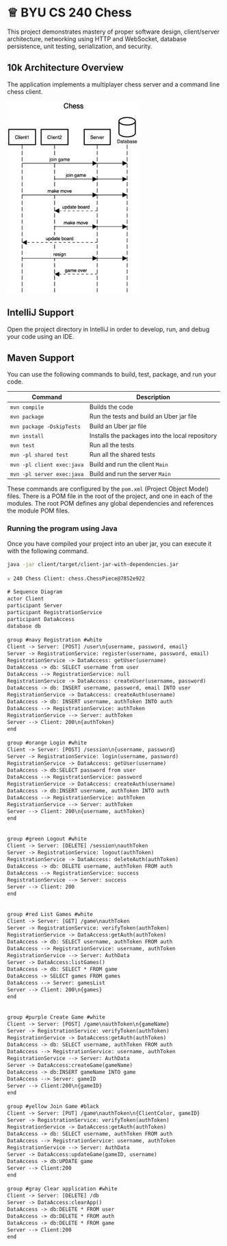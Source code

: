 # ♕ BYU CS 240 Chess

This project demonstrates mastery of proper software design, client/server architecture, networking using HTTP and WebSocket, database persistence, unit testing, serialization, and security.

## 10k Architecture Overview

The application implements a multiplayer chess server and a command line chess client.

[![Sequence Diagram](10k-architecture.png)](https://sequencediagram.org/index.html#initialData=C4S2BsFMAIGEAtIGckCh0AcCGAnUBjEbAO2DnBElIEZVs8RCSzYKrgAmO3AorU6AGVIOAG4jUAEyzAsAIyxIYAERnzFkdKgrFIuaKlaUa0ALQA+ISPE4AXNABWAexDFoAcywBbTcLEizS1VZBSVbbVc9HGgnADNYiN19QzZSDkCrfztHFzdPH1Q-Gwzg9TDEqJj4iuSjdmoMopF7LywAaxgvJ3FC6wCLaFLQyHCdSriEseSm6NMBurT7AFcMaWAYOSdcSRTjTka+7NaO6C6emZK1YdHI-Qma6N6ss3nU4Gpl1ZkNrZwdhfeByy9hwyBA7mIT2KAyGGhuSWi9wuc0sAI49nyMG6ElQQA)

## IntelliJ Support

Open the project directory in IntelliJ in order to develop, run, and debug your code using an IDE.

## Maven Support

You can use the following commands to build, test, package, and run your code.

| Command                    | Description                                     |
| -------------------------- | ----------------------------------------------- |
| `mvn compile`              | Builds the code                                 |
| `mvn package`              | Run the tests and build an Uber jar file        |
| `mvn package -DskipTests`  | Build an Uber jar file                          |
| `mvn install`              | Installs the packages into the local repository |
| `mvn test`                 | Run all the tests                               |
| `mvn -pl shared test`     | Run all the shared tests                        |
| `mvn -pl client exec:java` | Build and run the client `Main`                 |
| `mvn -pl server exec:java` | Build and run the server `Main`                 |

These commands are configured by the `pom.xml` (Project Object Model) files. There is a POM file in the root of the project, and one in each of the modules. The root POM defines any global dependencies and references the module POM files.

### Running the program using Java

Once you have compiled your project into an uber jar, you can execute it with the following command.

```sh
java -jar client/target/client-jar-with-dependencies.jar

♕ 240 Chess Client: chess.ChessPiece@7852e922
```
```
# Sequence Diagram
actor Client
participant Server
participant RegistrationService
participant DataAccess
database db

group #navy Registration #white
Client -> Server: [POST] /user\n{username, password, email}
Server -> RegistrationService: register(username, password, email)
RegistrationService -> DataAccess: getUser(username)
DataAccess -> db: SELECT username from user
DataAccess --> RegistrationService: null
RegistrationService -> DataAccess: createUser(username, password)
DataAccess -> db: INSERT username, password, email INTO user
RegistrationService -> DataAccess: createAuth(username)
DataAccess -> db: INSERT username, authToken INTO auth
DataAccess --> RegistrationService: authToken
RegistrationService --> Server: authToken
Server --> Client: 200\n{authToken}
end

group #orange Login #white
Client -> Server: [POST] /session\n{username, password}
Server -> RegistrationService: login(username, password)
RegistrationService -> DataAccess: getUser(username)
DataAccess -> db:SELECT password from user
DataAccess --> RegistrationService: password
RegistrationService -> DataAccess: createAuth(username)
DataAccess -> db:INSERT username, authToken INTO auth
DataAccess --> RegistrationService: authToken
RegistrationService --> Server: authToken
Server --> Client: 200\n{username, authToken}
end


group #green Logout #white
Client -> Server: [DELETE] /session\nauthToken
Server -> RegistrationService: logout(authToken)
RegistrationService -> DataAccess: deleteAuth(authToken)
DataAccess -> db: DELETE username, authToken FROM auth
DataAccess --> RegistrationService: success
RegistrationService --> Server: success
Server --> Client: 200
end


group #red List Games #white
Client -> Server: [GET] /game\nauthToken
Server -> RegistrationService: verifyToken(authToken)
RegistrationService -> DataAccess:getAuth(authToken)
DataAccess -> db: SELECT username, authToken FROM auth
DataAccess --> RegistrationService: username, authToken
RegistrationService --> Server: AuthData
Server -> DataAccess:listGames()
DataAccess -> db: SELECT * FROM game
DataAccess -> SELECT games FROM games
DataAccess --> Server: gamesList
Server --> Client: 200\n{games}
end


group #purple Create Game #white
Client -> Server: [POST] /game\nauthToken\n{gameName}
Server -> RegistrationService: verifyToken(authToken)
RegistrationService -> DataAccess:getAuth(authToken)
DataAccess -> db: SELECT username, authToken FROM auth
DataAccess --> RegistrationService: username, authToken
RegistrationService --> Server: AuthData
Server -> DataAccess:createGame(gameName)
DataAccess -> db:INSERT gameName INTO game
DataAccess --> Server: gameID
Server --> Client:200\n{gameID}
end

group #yellow Join Game #black
Client -> Server: [PUT] /game\nauthToken\n{ClientColor, gameID}
Server -> RegistrationService: verifyToken(authToken)
RegistrationService -> DataAccess:getAuth(authToken)
DataAccess -> db: SELECT username, authToken FROM auth
DataAccess --> RegistrationService: username, authToken
RegistrationService --> Server: AuthData
Server -> DataAccess:updateGame(gameID, username)
DataAccess -> db:UPDATE game
Server --> Client:200
end

group #gray Clear application #white
Client -> Server: [DELETE] /db
Server -> DataAccess:clearApp()
DataAccess -> db:DELETE * FROM user
DataAccess -> db:DELETE * FROM auth
DataAccess -> db:DELETE * FROM game
Server --> Client:200
end
```
